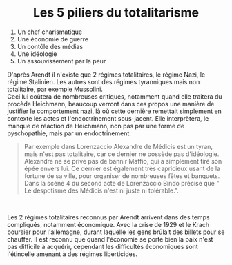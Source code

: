 # <center>Les 5 piliers du totalitarisme</center>

1. Un chef charismatique
2. Une économie de guerre
3. Un contôle des médias
4. Une idéologie
5. Un assouvissement par la peur

D'après Arendt il n'existe que 2 régimes totalitaires, le régime Nazi, le régime Stalinien.
Les autres sont des régimes tyranniques mais non totalitaire, par exemple Mussolini.  
Ceci lui coûtera de nombreuses critiques, notamment quand elle traitera du procède Heichmann, beaucoup verront dans ces propos une manière de justifier le comportement nazi, là où cette dernière remettait simplement en contexte les actes et l'endoctrinement sous-jacent. Elle interprètera, le manque de réaction de Heichmann, non pas par une forme de pyschopathie, mais par un endoctrinement.

<blockquote>Par exemple dans Lorenzaccio Alexandre de Médicis est un tyran, mais n'est pas totalitaire, car ce dernier ne possède pas d'idéologie. Alexandre ne se prive pas de bannir Maffio, qui a simplement tiré son épée envers lui. Ce dernier est également très capricieux usant de la fortune de sa ville, pour organiser de nombreuses fêtes et banquets. Dans la scène 4 du second acte de Lorenzaccio Bindo précise que " Le despotisme des Médicis n'est ni juste ni tolérable.".</blockquote>

<br>

Les 2 régimes totalitaires reconnus par Arendt arrivent dans des temps compliqués, notamment économique. Avec la crise de 1929 et le Krach boursier pour l'allemagne, durant laquelle les gens brûlait des billets pour se chauffer. Il est reconnu que quand l'économie se porte bien la paix n'est pas difficile à acquérir, cependant les difficultés économiques sont l'étincelle amenant à des régimes liberticides.

